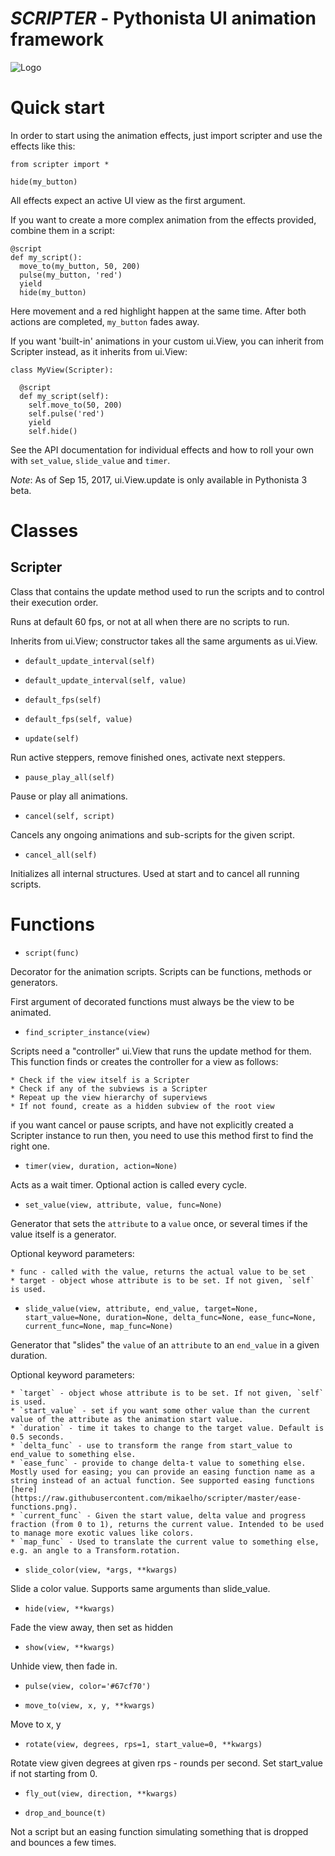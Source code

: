 # _SCRIPTER_ - Pythonista UI animation framework

![Logo](https://raw.githubusercontent.com/mikaelho/scripter/master/logo.jpg)

# Quick start

In order to start using the animation effects, just import scripter and use the effects like this:

    from scripter import *
    
    hide(my_button)
    
All effects expect an active UI view as the first argument.

If you want to create a more complex animation from the effects provided, combine them in a
script:
  
    @script
    def my_script():
      move_to(my_button, 50, 200)
      pulse(my_button, 'red')
      yield
      hide(my_button)
      
Here movement and a red highlight happen at the same time. After both actions are completed, `my_button` fades away.

If you want 'built-in' animations in your custom ui.View, you can inherit from Scripter instead, as it inherits from ui.View:
  
    class MyView(Scripter):
      
      @script
      def my_script(self):
        self.move_to(50, 200)
        self.pulse('red')
        yield
        self.hide()
        
See the API documentation for individual effects and how to roll your own with `set_value`, `slide_value` and `timer`.

  _Note_: As of Sep 15, 2017, ui.View.update is only available in Pythonista 3 beta.

# Classes

## Scripter

Class that contains the update method used to run the scripts and to control their execution
order.

Runs at default 60 fps, or not at all when there are no scripts to run.

Inherits from ui.View; constructor takes all the same arguments as ui.View.

  * `default_update_interval(self)`

  * `default_update_interval(self, value)`

  * `default_fps(self)`

  * `default_fps(self, value)`

  * `update(self)`

  Run active steppers, remove finished ones,
  activate next steppers. 
  * `pause_play_all(self)`

  Pause or play all animations. 
  * `cancel(self, script)`

  Cancels any ongoing animations and
  sub-scripts for the given script. 
  * `cancel_all(self)`

  Initializes all internal structures.
  Used at start and to cancel all running scripts.
# Functions

  * `script(func)`

  Decorator for the animation scripts. Scripts can be functions, methods or generators.
  
  First argument of decorated functions must always be the view to be animated.
  * `find_scripter_instance(view)`

  Scripts need a "controller" ui.View that runs the update method for them. This function finds or creates the controller for a view as follows:
  
    * Check if the view itself is a Scripter
    * Check if any of the subviews is a Scripter
    * Repeat up the view hierarchy of superviews
    * If not found, create as a hidden subview of the root view
    
  if you want cancel or pause scripts, and have not explicitly created a Scripter instance to run then, you need to use this method first to find the right one.
  * `timer(view, duration, action=None)`

  Acts as a wait timer. Optional action is
  called every cycle. 
  * `set_value(view, attribute, value, func=None)`

  Generator that sets the `attribute` to a 
  `value` once, or several times if the value 
  itself is a generator.
  
  Optional keyword parameters:
    
    * func - called with the value, returns the actual value to be set
    * target - object whose attribute is to be set. If not given, `self` is used. 
  * `slide_value(view, attribute, end_value, target=None, start_value=None, duration=None, delta_func=None, ease_func=None, current_func=None, map_func=None)`

  Generator that "slides" the `value` of an
  `attribute` to an `end_value` in a given duration.
  
  Optional keyword parameters:
    
    * `target` - object whose attribute is to be set. If not given, `self` is used.
    * `start_value` - set if you want some other value than the current value of the attribute as the animation start value.
    * `duration` - time it takes to change to the target value. Default is 0.5 seconds.
    * `delta_func` - use to transform the range from start_value to end_value to something else.
    * `ease_func` - provide to change delta-t value to something else. Mostly used for easing; you can provide an easing function name as a string instead of an actual function. See supported easing functions [here](https://raw.githubusercontent.com/mikaelho/scripter/master/ease-functions.png).
    * `current_func` - Given the start value, delta value and progress fraction (from 0 to 1), returns the current value. Intended to be used to manage more exotic values like colors.
    * `map_func` - Used to translate the current value to something else, e.g. an angle to a Transform.rotation.
  * `slide_color(view, *args, **kwargs)`

  Slide a color value. Supports same
  arguments than slide_value. 
  * `hide(view, **kwargs)`

  Fade the view away, then set as hidden 
  * `show(view, **kwargs)`

  Unhide view, then fade in. 
  * `pulse(view, color='#67cf70')`

  * `move_to(view, x, y, **kwargs)`

  Move to x, y 
  * `rotate(view, degrees, rps=1, start_value=0, **kwargs)`

  Rotate view given degrees at given rps - rounds per second. Set start_value if not
  starting from 0. 
  * `fly_out(view, direction, **kwargs)`

  * `drop_and_bounce(t)`

  Not a script but an easing function simulating something that is dropped and
  bounces a few times. 
